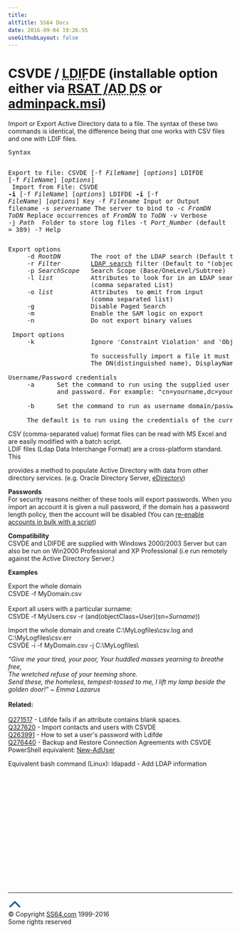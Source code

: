 ```yaml
---
title:
altTitle: SS64 Docs
date: 2016-09-04 19:26:55
useGithubLayout: false
---
```

<!-- #BeginLibraryItem "/Library/head_nt.lbi" --><!-- #EndLibraryItem --><h1> CSVDE / <abbr title="LDAP Data Interchange Format">LDIF</abbr>DE (installable option either via <abbr title="Remote Server Administrative Tools / Active Directory Domain Services"><a href="../links/windows.html">RSAT</a> /AD DS</abbr> or <a href="../links/windows.html">adminpack.msi</a>)</h1>
<p>Import or Export Active Directory data to a file. The syntax
  of these two commands is identical, the difference being that one works with
  CSV files and one with LDIF files.</p>
<pre>Syntax

   Export to file:
             CSVDE [-f <i>FileName</i>] [<i>options</i>]
            LDIFDE [-f <i>FileName</i>] [<i>options</i>]<br>
   Import from File:
             CSVDE <b>-i</b> [-f <i>FileName</i>] [<i>options</i>]
            LDIFDE <b>-i</b> [-f <i>FileName</i>] [<i>options</i>]
Key
     -f  <i>Filename</i>     Input or Output filename
     -s  <i>servername</i>   The server to bind to
     -c  <i>FromDN ToDN</i>  Replace occurrences of <i>FromDN</i> to <i>ToDN</i>
     -v               Verbose
     -j  <i>Path </i>        Folder to store log files
     -t  <i>Port_Number</i>  (default = 389)
     -?               Help
</pre>
<pre>Export options
     -d <i>RootDN</i>        The root of the LDAP search (Default to Naming Context)
     -r <i>Filter</i>        <a href="../ps/syntax-ldap.html">LDAP search</a> filter (Default to "(objectClass=*)")
     -p <i>SearchScope</i>   Search Scope (Base/OneLevel/Subtree)
     -l <i>list</i>          Attributes to look for in an <b>L</b>DAP search
                      (comma separated List)
     -o <i>list</i>          Attributes  to <b>o</b>mit from input
                      (comma separated list)
     -g               Disable Paged Search
     -m               Enable the SAM logic on export
     -n               Do not export binary values
  
 Import options
     -k               Ignore 'Constraint Violation' and 'Object Already Exists' errors.

                      To successfully import a file it must contain as a minimum:
                      The DN(distinguished name), DisplayName and ObjectClass

Username/Password credentials
     -a      Set the command to run using the supplied user distinguished name
             and password. For example: "cn=yourname,dc=yourcompany,dc-com password"

     -b      Set the command to run as username domain/password.

     The default is to run using the credentials of the currently logged on user.
</pre>
<p><span class="body"> </span><span class="body">CSV (comma-separated value)
    format files can be read with MS Excel and are easily modified with a batch
    script. <br>
LDIF files (Ldap Data Interchange Format) are a cross-platform standard. This

provides a method to populate Active Directory with data from other directory
services. (e.g. Oracle Directory Server,  <a href="https://www.netiq.com/products/edirectory/">eDirectory</a>)</span></p>
<p><b>Passwords<br>
  </b>For security reasons neither of these tools will export 
  passwords. When you import an account
  it is given  a null password, if the domain has a password length
  policy, then the account will be disabled (You can <a href="http://www.computerperformance.co.uk/ezine/ezine23.htm">re-enable
  accounts in bulk with a script</a>)</p>
<p><b>Compatibility<br>
</b>CSVDE and LDIFDE are supplied with Windows 2000/2003 Server but can also be run on Win2000 Professional and XP Professional
(i.e run remotely against the Active Directory Server.)</p>
<p><span class="body"><b>Examples</b></span></p>
<p><span class="body">Export the whole domain<br>
</span><span class="code">CSVDE -f MyDomain.csv</span><span class="body"><br>
<br>
Export all users with a particular surname: <br>
</span><span class="code">CSVDE -f MyUsers.csv -r (and(objectClass=User)(sn=<i>Surname</i>))</span></p>
<p><span class="body">Import the whole domain and create C:\MyLogfiles\csv.log and C:\MyLogfiles\csv.err<br>
</span><span class="code">CSVDE -i -f MyDomain.csv -j C:\MyLogfiles\</span></p>
<p><i class="quote">“Give me your tired, your poor,
Your huddled masses yearning to breathe free,<br>
The wretched refuse of your teeming shore.<br>
Send these, the homeless, tempest-tossed to me,
I lift my lamp beside the golden door!” ~ Emma Lazarus</i><br>
<br>
<b>Related:</b><br>
<br>
<a href="http://support.microsoft.com/?id=271517">Q271517</a> -
Ldifde fails if an attribute contains blank spaces.<br>
<a href="http://support.microsoft.com/?id=327620">Q327620</a> - Import contacts
and users with CSVDE<br>
<a href="http://support.microsoft.com/?id=263991">Q263991</a>  -
How to set a user's password with Ldifde  <br>
<a href="http://support.microsoft.com/?id=276440">Q276440</a>  -
Backup and Restore Connection Agreements with CSVDE<br>
PowerShell equivalent: <a href="../ps/new-aduser.html">New-AdUser</a><br>

Equivalent bash command (Linux): ldapadd - Add LDAP information</p><!-- #BeginLibraryItem "/Library/foot_nt.lbi" --><p>
<!-- windows300 -->
<ins class="adsbygoogle" style="display:inline-block;width:300px;height:250px" data-ad-client="ca-pub-6140977852749469" data-ad-slot="7649547908"></ins>
<script>
(adsbygoogle = window.adsbygoogle || []).push({});
</script></p>
<hr>
<div id="bl" class="footer"><a href="csvde.html#"><img src="../images/top.png" width="30" height="22" alt="Back to the Top"></a></div>
<div id="br" class="footer, tagline">© Copyright <a href="http://ss64.com/">SS64.com</a> 1999-2016<br>
Some rights reserved</div><!-- #EndLibraryItem -->

